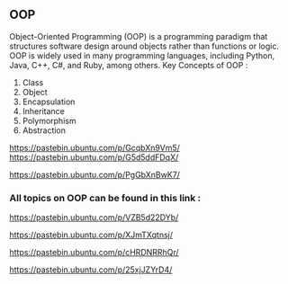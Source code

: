 ## OOP
Object-Oriented Programming (OOP) is a programming paradigm that structures software design around objects rather than functions or logic.
OOP is widely used in many programming languages, including Python, Java, C++, C#, and Ruby, among others.
Key Concepts of OOP :
1. Class
2. Object
3. Encapsulation
4. Inheritance
5. Polymorphism
6. Abstraction

https://pastebin.ubuntu.com/p/GcqbXn9Vm5/                                                                                                                                                     
https://pastebin.ubuntu.com/p/G5d5ddFDqX/

https://pastebin.ubuntu.com/p/PgGbXnBwK7/


### All topics on OOP can be found in this link :
https://pastebin.ubuntu.com/p/VZB5d22DYb/

https://pastebin.ubuntu.com/p/XJmTXqtnsj/

https://pastebin.ubuntu.com/p/cHRDNRRhQr/

https://pastebin.ubuntu.com/p/25xjJZYrD4/
